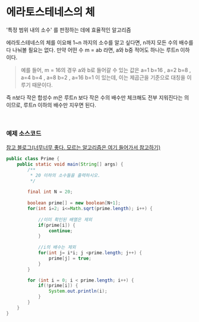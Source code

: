 # 에라토스테네스의 체

'특정 범위 내의 소수' 를 판정하는 데에 효율적인 알고리즘

에라토스테네스의 체를 이요해 1~n 까지의 소수를 알고 싶다면, n까지 모든 수의 배수를 다 나눠볼 필요는 없다. 
만약 어떤 수 m = ab 라면, a와 b중 적어도 하나는 루트n 이하이다.

> 예를 들어, m = 16의 경우 a와 b로 들어갈 수 있는 값은 a=1 b=16 , a=2 b=8 , a=4 b=4 , a=8 b=2 , a=16 b=1 이 있는데, 
> 이는 제곱근을 기준으로 대칭을 이루기 때문이다.

즉 n보다 작은 합성수 m은 루트n 보다 작은 수의 배수만 체크해도 전부 지워진다는 의이므로, 
루트n 이하의 배수만 지우면 된다. 

<br/>

### 예제 소스코드
[참고 블로그(너무너무 좋다. 모르는 알고리즘은 여기 들어가서 참고하기)](https://st-lab.tistory.com/81)

```java
public class Prime {
    public static void main(String[] args) {
        /**
         * 20 이하의 소수들을 출력하시오. 
         */
        
        final int N = 20;
        
        boolean prime[] = new boolean[N+1];
        for(int i=2; i<=Math.sqrt(prime.length); i++) {
            
            //이미 확인된 배열은 제외
            if(prime[i]) {
                continue;
            }
            
            //i의 배수는 제외
            for(int j= i*i; j <prime.length; j++) {
                prime[j] = true;
            }
        }

        for (int i = 0; i < prime.length; i++) {
            if(!prime[i]) {
                System.out.println(i);
            }
        }
    }
}
```




